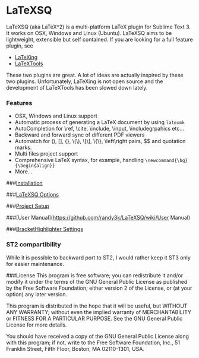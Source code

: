 LaTeXSQ
=================

LaTeXSQ (aka LaTeX^2) is a multi-platform LaTeX plugin for Sublime Text 3. It works on OSX, Windows and Linux (Ubuntu).
LaTeXSQ aims to be lightweight, extensible but self contained. If you are looking for a full feature plugin, see

* [LaTeXing](http://latexing.com)
* [LaTeXTools](https://github.com/SublimeText/LaTeXTools)

These two plugins are great. A lot of ideas are actually inspired by these two plugins. Unfortunately, LaTeXing is not open source and the development of LaTeXTools has been slowed down lately.


### Features
* OSX, Windows and Linux support
* Automatic process of generating a LaTeX document by using `latexmk`
* AutoCompletion for \ref, \cite, \include, \input, \includegrpahics etc...
* Backward and forward sync of different PDF viewers
* Automatch for (), [], {}, &#92;(&#92;), &#92;[&#92;], &#92;{&#92;}, \left\right pairs, $$ and quotation marks.
* Multi files project support
* Comprehensive LaTeX syntax, for example, handling `\newcommand{\bg}{\begin{align}}`
* More…

###[Installation](https://github.com/randy3k/LaTeXSQ/wiki/Installation)

###[LaTeXSQ Options](https://github.com/randy3k/LaTeXSQ/wiki/LaTeXSQ-Options)

###[Project Setup](https://github.com/randy3k/LaTeXSQ/wiki/Project-Setup)

###[User Manual](https://github.com/randy3k/LaTeXSQ/wiki/User Manual)

###[BracketHighlighter Settings](https://github.com/randy3k/LaTeXSQ/wiki/BracketHighlighter-settings)

### ST2 compartibility
While it is possible to backward port to ST2,  I would rather keep it ST3 only for easier maintenance.

###License
This program is free software; you can redistribute it and/or modify it under the terms of the GNU General Public License as published by the Free Software Foundation; either version 2 of the License, or (at your option) any later version.

This program is distributed in the hope that it will be useful, but WITHOUT ANY WARRANTY; without even the implied warranty of MERCHANTABILITY or FITNESS FOR A PARTICULAR PURPOSE.  See the GNU General Public License for more details.

You should have received a copy of the GNU General Public License along with this program; if not, write to the Free Software Foundation, Inc., 51 Franklin Street, Fifth Floor, Boston, MA  02110-1301, USA.
